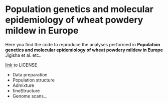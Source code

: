 # Population genetics and molecular epidemiology of wheat powdery mildew in Europe

Here you find the code to reproduce the analyses performed in **Population genetics and molecular epidemiology of wheat powdery mildew in Europe** Jigisha et al. etc.. 

[link](LICENSE) to LICENSE


* Data preparation
* Population structure
 * Admixture
 * fineStructure
* Genome scans... 
